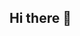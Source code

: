 ## Hi there 👋

<!--
**jmjjmj994/jmjjmj994** is a ✨ _special_ ✨ repository because its `README.md` (this file) appears on your GitHub profile.

Here are some ideas to get you started:


- 🔭 I’m currently working on website for Lovha Studio 3D
- 🌱 I’m currently learning Next.js
- 💬 Ask me about ...
- 📫 How to reach me: jonathan@mjos.no

